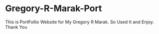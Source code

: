 # Gregory-R-Marak-Port
 This is PortFollio Website for My Gregory R Marak. So Used It and Enjoy.   Thank You
